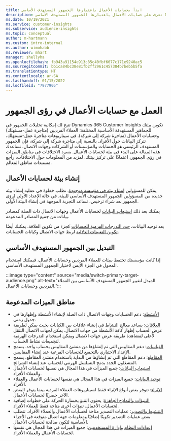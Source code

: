 ```yaml
---
title: ابدأ بحسابات الأعمال باعتبارها الجمهور المستهدف الأساسي
description: تعرف على حسابات الأعمال باعتبارها الجمهور المستهدف الأساسي Dynamics 365 Customer Insights.
ms.date: 10/19/2021
ms.service: customer-insights
ms.subservice: audience-insights
ms.topic: conceptual
author: m-hartmann
ms.custom: intro-internal
ms.author: wimohabb
ms.reviewer: mhart
manager: shellyha
ms.openlocfilehash: fb943a91154e913c85c40fbf6077c171e9240ac5
ms.sourcegitcommit: bb1ca84bc38e81fb2ff2961c457384b7beb5b5fa
ms.translationtype: HT
ms.contentlocale: ar-SA
ms.lasthandoff: 01/15/2022
ms.locfileid: "7977905"
---
```

# <a name="work-with-business-accounts-in-audience-insights"></a>العمل مع حسابات الأعمال في رؤى الجمهور

تتيح لك إمكانية تحليلات الجمهور في Dynamics 365 Customer Insights تكوين بيئتك للجماهير المستهدفة الأساسية المختلفة: العملاء الفرديين (متاجرة عمل-مستهلك) وحسابات الأعمال (متاجرة شركة إلى شركة). في سيناريوهات متاجرة عمل-مستهلك، تتركز البيانات حول الأفراد. بالنسبة إلى متاجرة شركة إلى شركة، فإن الجمهور المستهدف الرئيسي هو الحسابات والمؤسسات أو الشركات وجهات الاتصال. تساعدك هذه المقالة على البدء في بيئة لحسابات الأعمال. يسرد الاختلافات في مناطق الميزات في رؤى الجمهور، اعتمادًا على تركيز بيئتك. لمزيد من المعلومات حول الاختلافات، راجع مستندات مناطق المعالم. 

## <a name="create-an-environment-for-business-accounts"></a>إنشاء بيئة لحسابات الأعمال

يمكن للمسؤولين [إنشاء بيئة في مؤسسة موجودة](create-environment.md). تطلب خطوة في عملية إنشاء بيئة جديدة من المسؤولين الجمهور المستهدف الأساسي للبيئة. في حالة الإعداد الأولي لرؤى الجمهور بعد شراء ترخيص، تساعد التجربة الموجهة في إنشاء البيئة الأولى.

يمكنك بعد ذلك [استيعاب البيانات](data-sources.md) لحسابات الأعمال وجهات الاتصال ذات الصلة كمصادر بيانات من جميع المصادر المدعومة.

بعد توحيد البيانات، [حدد التدرجات الهرمية للحسابات](relationships.md#set-up-account-hierarchies) كجزء من تكوين العلاقة. يمكنك أيضًا [تكوين التعيينات الدلالية](semantic-mappings.md) لربط جهات الاتصال وكيانات الحسابات. 

## <a name="switch-between-primary-target-audience"></a>التبديل بين الجمهور المستهدف الأساسي

إذا كانت مؤسستك تحتفظ ببيئات للعملاء الفرديين وحسابات الأعمال، فيمكنك استخدام المحول في الجزء الأيمن لاختيار الجمهور المستهدف الأساسي.

:::image type="content" source="media/switch-primary-target-audience.png" alt-text="المبدل لتغيير الجمهور المستهدف الأساسي بين العملاء الفرديين وحسابات الأعمال.":::

## <a name="supported-feature-areas"></a>مناطق الميزات المدعومة

- [الأنشطة](activities.md): دعم الحسابات وجهات الاتصال ذات الصلة لإنشاء الأنشطة وإظهارها في جدول زمني.
- [العلاقات](relationships.md): يساعد معالج النشاط في إنشاء علاقات بين الكيانات بحيث يمكن لطريقة عرض الحساب إظهار كافة الأنشطة من جهات الاتصال. يمكن لجهات الاتصال التنقل لأعلى لمشاهدة طريقة عرض جهات الاتصال ويمكن استخدام التدرجات الهرمية لتجميعات نشاط الحساب.
- [القياسات](measures.md): دعم المقاييس التي تم إنشاؤها من منشئ المقاييس بحساب واحد. يسمح الإعداد الاختياري بالتجميع للحسابات الفرعية عند إنشاء المقاييس.
- [المقاطع](segments.md): دعم المقاطع التي تم إنشاؤها من البداية باستخدام منشئ المقاطع. يسمح المشغلون الجدد بدمج التسلسل الهرمي للحساب عند إنشاء الشرائح.
- [استيعاب البيانات](data-sources.md): جميع الميزات في هذا المجال هي نفسها لحسابات الأعمال والعملاء الأفراد.
- [توحيد البيانات](data-unification.md): جميع الميزات في هذا المجال هي نفسها لحسابات الأعمال والعملاء الأفراد.
- [الإثراء](enrichment-hub.md): تتوفر بعض أنواع الإثراء فقط لسيناريوهات العملاء الفردية بينما يتوفر البعض الآخر حصريًا لحسابات الأعمال.
- [التنبؤات والنماذج الجاهزة](predictions-overview.md): يحتوي التنبؤ بخسارة الحركة على خطوات إضافية لحسابات الأعمال. تنبؤات أخرى متاحة فقط للعملاء الأفراد.
- [التنشيط والتصدير](export-destinations.md): عمليات التصدير متاحة لحسابات الأعمال والعملاء الأفراد. تتطلب بعض عمليات التصدير تكوينًا إضافيًا ومعلومات جهة اتصال متوقعة في الأجزاء الأساسية لتكون صالحة لحسابات الأعمال.
- [إعدادات النظام](system.md) و[إدارة المستخدمين](permissions.md): جميع الميزات في هذا المجال هي نفسها لحسابات الأعمال والعملاء الأفراد.

